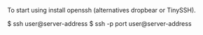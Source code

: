 To start using install openssh (alternatives dropbear or TinySSH).

$ ssh user@server-address
$ ssh -p port user@server-address
